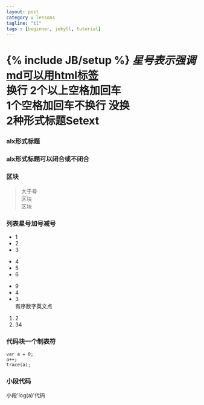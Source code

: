 ```yaml
---
layout: post
category : lessons
tagline: "tl"
tags : [beginner, jekyll, tutorial]
---
```

{% include JB/setup %}
*星号表示强调*  
<a href="http://g.cn">md可以用html标签</a>  
换行 2个以上空格加回车  
1个空格加回车不换行 
没换  
2种形式标题Setext  
=================  
### alx形式标题  
### alx形式标题可以闭合或不闭合 #  
  
### 区块 #  
> 大于号  
> 区块  
> 区块  

### 列表星号加号减号  
* 1  
* 2  
* 3  
+ 4  
+ 5  
+ 6  
- 9  
- 4  
- 3  
有序数字英文点  
1. 2  
2. 34  
### 代码块一个制表符 ##  

	var a = 0;
	a++;
	trace(a);
	
###  小段代码 ##
小段'log(a)'代码







